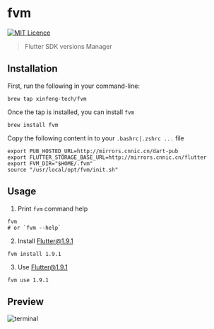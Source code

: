 # fvm
[![MIT Licence](https://xinfeng-tech.gitee.io/assets/badge/mit.svg)](https://opensource.org/licenses/mit-license.php) 
<!-- [![Awesome Flutter](https://xinfeng-tech.gitee.io/assets/badge/awesome-flutter-blue.svg)](https://github.com/Solido/awesome-flutter) -->

> Flutter SDK versions Manager

## Installation

First, run the following in your command-line:
```shell
brew tap xinfeng-tech/fvm
```

Once the tap is installed, you can install `fvm`
```shell
brew install fvm
```

Copy the following content in to your `.bashrc|.zshrc ...` file

```shell
export PUB_HOSTED_URL=http://mirrors.cnnic.cn/dart-pub
export FLUTTER_STORAGE_BASE_URL=http://mirrors.cnnic.cn/flutter 
export FVM_DIR="$HOME/.fvm"
source "/usr/local/opt/fvm/init.sh"
```
## Usage

1. Print `fvm` command help
```shell
fvm
# or `fvm --help`
```

2. Install Flutter@1.9.1
```shell
fvm install 1.9.1
```

3. Use Flutter@1.9.1
```shell
fvm use 1.9.1
```

## Preview

 <img src="https://xinfeng-tech.gitee.io/assets/fvm/terminal_v3.png" alt="terminal">